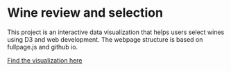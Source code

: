 
# Wine review and selection
This project is an interactive data visualization that helps users select wines using D3 and web development. 
The webpage structure is based on fullpage.js and github io.

[Find the visualization here](https://xgao0412.github.io/)
